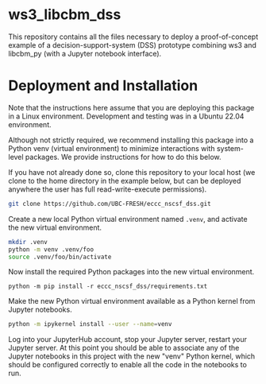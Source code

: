 # ws3_libcbm_dss

This repository contains all the files necessary to deploy a proof-of-concept example of a decision-support-system (DSS) prototype combining ws3 and libcbm_py (with a Jupyter notebook interface).

# Deployment and Installation

Note that the instructions here assume that you are deploying this package in a Linux environment. Development and testing was in a Ubuntu 22.04 environment.

Although not strictly required, we recommend installing this package into a Python venv (virtual environment) to minimize interactions with system-level packages. We provide instructions for how to do this below.

If you have not already done so, clone this repository to your local host (we clone to the home directory in the example below, but can be deployed anywhere the user has full read-write-execute permissions).

```bash
git clone https://github.com/UBC-FRESH/eccc_nscsf_dss.git
```

Create a new local Python virtual environment named `.venv`, and activate the new virtual environment.

```bash
mkdir .venv
python -m venv .venv/foo
source .venv/foo/bin/activate
```

Now install the required Python packages into the new virtual environment.

```back
python -m pip install -r eccc_nscsf_dss/requirements.txt
```

Make the new Python virtual environment available as a Python kernel from Jupyter notebooks.

```bash
python -m ipykernel install --user --name=venv
```

Log into your JupyterHub account, stop your Jupyter server, restart your Jupyter server. At this point you should be able to associate any of the Jupyter notebooks in this project with the new "venv" Python kernel, which should be configured correctly to enable all the code in the notebooks to run. 
